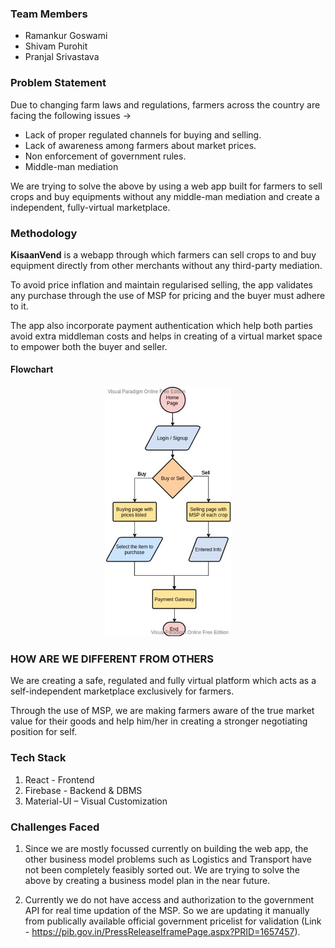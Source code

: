 ### Team Members

- Ramankur Goswami
- Shivam Purohit 
- Pranjal Srivastava


### Problem Statement

Due to changing farm laws and regulations, farmers across the country are facing the following issues ->

- Lack of proper regulated channels for buying and selling.
- Lack of awareness among farmers about market prices.
- Non enforcement of government rules.
- Middle-man mediation

We are trying to solve the above by using a web app built for farmers to sell crops and buy equipments without any middle-man mediation and create a independent, fully-virtual marketplace.

### Methodology

**KisaanVend** is a webapp through which farmers can sell crops to and buy equipment directly from other merchants without any third-party mediation.
 
To avoid price inflation and maintain regularised selling, the app validates any purchase through the use of MSP for pricing and the buyer must adhere to it.
 
The app also incorporate payment authentication which help both parties avoid extra middleman costs and helps in creating of a virtual market space to empower both the buyer and seller.

#### Flowchart

<p align='center'><img src="./flowchart.jpeg" alt="flowchart" height=400 /></p>

### HOW ARE WE DIFFERENT FROM OTHERS

We are creating a safe, regulated and fully virtual platform which acts as a self-independent marketplace exclusively for farmers. 

Through the use of MSP, we are making farmers aware of the true market value for their goods and help him/her in creating a stronger negotiating position for self.

### Tech Stack

1. React - Frontend
2. Firebase - Backend & DBMS
3. Material-UI – Visual Customization

### Challenges Faced

1. Since we are mostly focussed currently on building the web app, the other business model problems such as Logistics and Transport have not been completely feasibly sorted out. We are trying to solve the above by creating a business model plan in the near future. 

2. Currently we do not have access and authorization to the government API for real time updation of the MSP. So we are updating it manually from publically available official government pricelist for validation (Link - https://pib.gov.in/PressReleaseIframePage.aspx?PRID=1657457).


